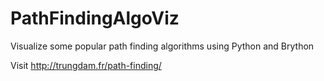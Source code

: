 # PathFindingAlgoViz
Visualize some popular path finding algorithms using Python and Brython

Visit http://trungdam.fr/path-finding/
